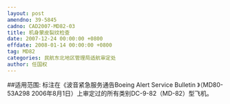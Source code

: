 ```yaml
---
layout: post
amendno: 39-5845
cadno: CAD2007-MD82-03
title: 机身蒙皮裂纹检查
date: 2007-12-24 00:00:00 +0800
effdate: 2008-01-14 00:00:00 +0800
tag: MD82
categories: 民航东北地区管理局适航审定处
author: 任国权
---
```


##适用范围:
标注在《波音紧急服务通告Boeing Alert Service Bulletin 》（MD80-53A298 2006年8月1日）上审定过的所有类别DC-9-82（MD-82）型飞机。

